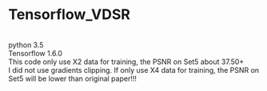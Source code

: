 # Tensorflow_VDSR
<br>python 3.5
<br>Tensorflow 1.6.0
<br>This code only use X2 data for training, the PSNR on Set5 about 37.50+
<br>I did not use gradients clipping. If only use X4 data for training, the PSNR on Set5 will be lower than original paper!!!
